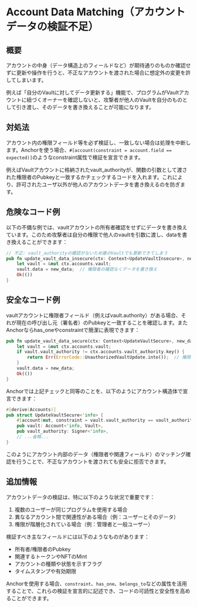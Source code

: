 # Account Data Matching（アカウントデータの検証不足）

## 概要

アカウントの中身（データ構造上のフィールドなど）が期待通りのものか確認せずに更新や操作を行うと、不正なアカウントを渡された場合に想定外の変更を許してしまいます。

例えば「自分のVaultに対してデータ更新する」機能で、プログラムがVaultアカウントに紐づくオーナーを確認しないと、攻撃者が他人のVaultを自分のものとして引き渡し、そのデータを書き換えることが可能になります。

## 対処法

アカウント内の権限フィールド等を必ず検証し、一致しない場合は処理を中断します。Anchorを使う場合、`#[account(constraint = account.field == expected)]`のようなconstraint属性で検証を宣言できます。

例えばVaultアカウントに格納されたvault_authorityが、関数の引数として渡された権限者のPubkeyと一致するかチェックするコードを入れます。これにより、許可されたユーザ以外が他人のアカウントデータを書き換えるのを防ぎます。

## 危険なコード例

以下の不備な例では、vaultアカウントの所有者確認をせずにデータを書き換えています。このため攻撃者は自分の権限で他人のvaultを引数に渡し、dataを書き換えることができます：

```rust
// 不正: vault_authorityの確認がないため誰のVaultでも更新できてしまう
pub fn update_vault_data_insecure(ctx: Context<UpdateVaultInsecure>, new_data: u8) -> Result<()> {
    let vault = &mut ctx.accounts.vault;
    vault.data = new_data;  // 権限者の確認なくデータを書き換え
    Ok(())
}
```

## 安全なコード例

vaultアカウントに権限者フィールド（例えばvault.authority）がある場合、それが現在の呼び出し元（署名者）のPubkeyと一致することを確認します。またAnchorならhas_oneやconstraintで簡潔に表現できます：

```rust
pub fn update_vault_data_secure(ctx: Context<UpdateVaultSecure>, new_data: u8) -> Result<()> {
    let vault = &mut ctx.accounts.vault;
    if vault.vault_authority != ctx.accounts.vault_authority.key() {
        return Err(ErrorCode::UnauthorizedVaultUpdate.into());  // 権限者が不一致なので中止
    }
    vault.data = new_data;
    Ok(())
}
```

Anchorでは上記チェックと同等のことを、以下のようにアカウント構造体で宣言できます：

```rust
#[derive(Accounts)]
pub struct UpdateVaultSecure<'info> {
    #[account(mut, constraint = vault.vault_authority == vault_authority.key())]
    pub vault: Account<'info, Vault>,
    pub vault_authority: Signer<'info>,
    // ...省略...
}
```

このようにアカウント内部のデータ（権限者や関連フィールド）のマッチング確認を行うことで、不正なアカウントを渡されても安全に拒否できます。

## 追加情報

アカウントデータの検証は、特に以下のような状況で重要です：

1. 複数のユーザーが同じプログラムを使用する場合
2. 異なるアカウント間で関連性がある場合（例：ユーザーとそのデータ）
3. 権限が階層化されている場合（例：管理者と一般ユーザー）

検証すべき主なフィールドには以下のようなものがあります：

- 所有者/権限者のPubkey
- 関連するトークンやNFTのMint
- アカウントの種類や状態を示すフラグ
- タイムスタンプや有効期限

Anchorを使用する場合、`constraint`、`has_one`、`belongs_to`などの属性を活用することで、これらの検証を宣言的に記述でき、コードの可読性と安全性を高めることができます。
